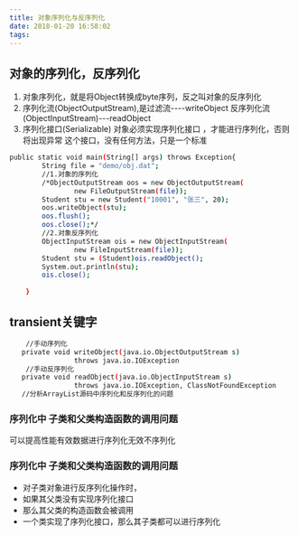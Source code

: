 ```yaml
---
title: 对象序列化与反序列化
date: 2018-01-20 16:58:02
tags:
---
```

## 对象的序列化，反序列化
1. 对象序列化，就是将Object转换成byte序列，反之叫对象的反序列化 
2. 序列化流(ObjectOutputStream),是过滤流----writeObject
   反序列化流(ObjectInputStream)---readObject
3. 序列化接口(Serializable)
   对象必须实现序列化接口 ，才能进行序列化，否则将出现异常
   这个接口，没有任何方法，只是一个标准
<!--more-->
```bash
public static void main(String[] args) throws Exception{
		String file = "demo/obj.dat";
		//1.对象的序列化
		/*ObjectOutputStream oos = new ObjectOutputStream(
				new FileOutputStream(file));
		Student stu = new Student("10001", "张三", 20);
		oos.writeObject(stu);
		oos.flush();
		oos.close();*/
		//2.对象反序列化
		ObjectInputStream ois = new ObjectInputStream(
				new FileInputStream(file));
		Student stu = (Student)ois.readObject();
		System.out.println(stu);
		ois.close();
		
	}
```

## transient关键字
```bash
	//手动序列化
   private void writeObject(java.io.ObjectOutputStream s)
		        throws java.io.IOException
	//手动反序列化
   private void readObject(java.io.ObjectInputStream s)
		        throws java.io.IOException, ClassNotFoundException		        
   //分析ArrayList源码中序列化和反序列化的问题
```
### 序列化中 子类和父类构造函数的调用问题
可以提高性能有效数据进行序列化无效不序列化
	
### 序列化中 子类和父类构造函数的调用问题
* 对子类对象进行反序列化操作时，
* 如果其父类没有实现序列化接口
* 那么其父类的构造函数会被调用
*  一个类实现了序列化接口，那么其子类都可以进行序列化

